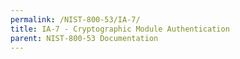 ```yaml
---
permalink: /NIST-800-53/IA-7/
title: IA-7 - Cryptographic Module Authentication
parent: NIST-800-53 Documentation
---
```

